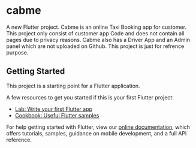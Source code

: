 # cabme

A new Flutter project.
Cabme is an online Taxi Booking app for customer. This project only consist of customer app Code and does not contain all pages due to privacy reasons. Cabme also has a Driver App and an Admin panel which are not uploaded on Github. This project is just for refrence purpose.

## Getting Started

This project is a starting point for a Flutter application.

A few resources to get you started if this is your first Flutter project:

- [Lab: Write your first Flutter app](https://flutter.dev/docs/get-started/codelab)
- [Cookbook: Useful Flutter samples](https://flutter.dev/docs/cookbook)

For help getting started with Flutter, view our
[online documentation](https://flutter.dev/docs), which offers tutorials, samples, guidance on
mobile development, and a full API reference.
